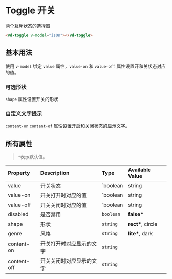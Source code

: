 # Toggle 开关

两个互斥状态的选择器

```html
<vd-toggle v-model="isOn"></vd-toggle>
```

## 基本用法

使用 `v-model` 绑定 `value` 属性，`value-on` 和 `value-off` 属性设置开和关状态对应的值。

<example-board :component="ToggleBasic" :source="ToggleBasicSource"></example-board>

### 可选形状

`shape` 属性设置开关的形状

<example-board :component="ToggleShape" :source="ToggleShapeSource"></example-board>

### 自定义文字提示

`content-on` `content-of` 属性设置开启和关闭状态的显示文字。

<example-board :component="ToggleContent" :source="ToggleContentSource"></example-board>

## 所有属性

> `*`表示默认值。

| Property    | Description              | Type                        | Available Value    |
| :---------- | :----------------------- | :-------------------------- | :----------------- |
| value       | 开关状态                 | `boolean | string | number` |                    |
| value-on    | 开关打开时对应的值       | `boolean | string | number` | **true\***         |
| value-off   | 开关关闭时对应的值       | `boolean | string | number` | **false\***        |
| disabled    | 是否禁用                 | `boolean`                   | **false\***        |
| shape       | 形状                     | `string`                    | **rect\***, circle |
| genre       | 风格                     | `string`                    | **lite\***, dark   |
| content-on  | 开关打开时对应显示的文字 | `string`                    |                    |
| content-off | 开关关闭时对应显示的文字 | `string`                    |                    |

<script>
import ToggleBasic from 'docs/examples/form/toggle/ToggleBasic';
import ToggleBasicSource from 'docs/examples/form/toggle/ToggleBasic.txt';
import ToggleShape from 'docs/examples/form/toggle/ToggleShape';
import ToggleShapeSource from 'docs/examples/form/toggle/ToggleShape.txt';
import ToggleContent from 'docs/examples/form/toggle/ToggleContent';
import ToggleContentSource from 'docs/examples/form/toggle/ToggleContent.txt';

export default {
  data() {
    return {
      ToggleBasic,
      ToggleBasicSource,
      ToggleShape,
      ToggleShapeSource,
      ToggleContent,
      ToggleContentSource
    }
  }
}
</script>
